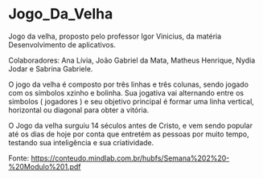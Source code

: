 # Jogo_Da_Velha

Jogo da velha, proposto pelo professor Igor Vinicius, da matéria Desenvolvimento de aplicativos. 

Colaboradores: Ana Lívia, João Gabriel da Mata, Matheus Henrique, Nydia Jodar e Sabrina Gabriele.

O jogo da velha é composto por três linhas e três colunas, sendo jogado com os símbolos  xzinho e bolinha. Sua jogativa vai alternando entre os simbolos ( jogadores ) e seu objetivo principal é formar uma linha vertical, horizontal ou diagonal para obter a vitória. 

O Jogo da velha surguiu 14 séculos antes de Cristo, e vem sendo popular até os dias de hoje por conta que entretém as pessoas por muito tempo, testando sua inteligência e sua criatividade.

Fonte: https://conteudo.mindlab.com.br/hubfs/Semana%202%20-%20Modulo%201.pdf
